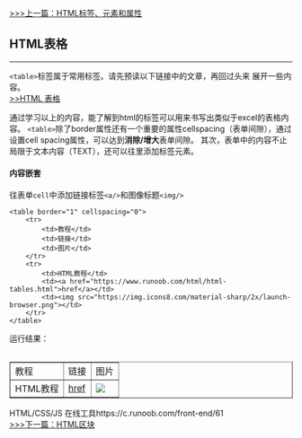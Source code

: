 [>>>上一篇：HTML标签、元素和属性](../../lib/HTML/HTML标签、元素和属性.md)
## HTML表格
---
`<table>`标签属于常用标签。请先预读以下链接中的文章，再回过头来 展开一些内容。  
[>>HTML 表格](https://www.runoob.com/html/html-tables.html)

通过学习以上的内容，能了解到html的<table>标签可以用来书写出类似于excel的表格内容。
`<table>`除了border属性还有一个重要的属性cellspacing（表单间隙），通过设置cell spacing属性，可以达到**消除/增大**表单间隙。
其次，表单中的内容不止局限于文本内容（TEXT），还可以往里添加标签元素。

#### 内容嵌套
往表单`cell`中添加链接标签`<a/>`和图像标题`<img/>`
```
<table border="1" cellspacing="0">
    <tr>
        <td>教程</td>
        <td>链接</td>
        <td>图片</td>
    </tr>
    <tr>
        <td>HTML教程</td>
        <td><a href="https://www.runoob.com/html/html-tables.html">href</a></td>
        <td><img src="https://img.icons8.com/material-sharp/2x/launch-browser.png"></td>
    </tr>
</table>
```
运行结果：  
<table border="1" cellspacing="0">
    <tr>
        <td>教程</td>
        <td>链接</td>
        <td>图片</td>
    </tr>
    <tr>
        <td>HTML教程</td>
        <td><a href="https://www.runoob.com/html/html-tables.html">href</a></td>
        <td><img src="https://img.icons8.com/material-sharp/2x/launch-browser.png"></td>
    </tr>
</table>

HTML/CSS/JS 在线工具https://c.runoob.com/front-end/61  
[>>>下一篇：HTML区块](../../lib/HTML/HTML区块.md)
